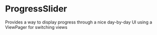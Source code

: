 # ProgressSlider
Provides a way to display progress through a nice day-by-day UI using a ViewPager for switching views
